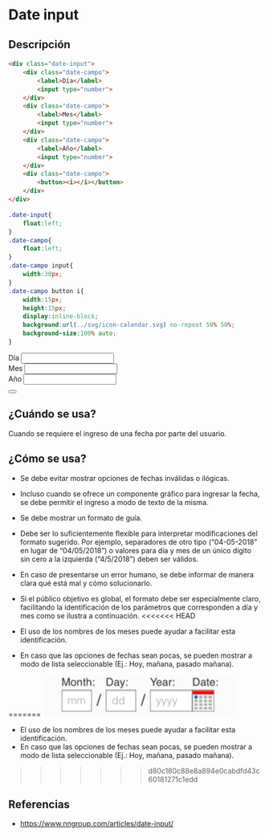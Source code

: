 
# Date input

## Descripción

```html
<div class="date-input">
	<div class="date-campo">
        <label>Día</label>
        <input type="number">
    </div>
    <div class="date-campo">
        <label>Mes</label>
        <input type="number">
    </div>
    <div class="date-campo">
        <label>Año</label>
        <input type="number">
    </div>
    <div class="date-campo">
    	<button><i></i></button>
    </div>
</div>
```

```css
.date-input{
	float:left;
}
.date-campo{
	float:left;
}
.date-campo input{
	width:30px;
}
.date-campo button i{
	width:15px;
	height:15px;
	display:inline-block;
	background:url(../svg/icon-calendar.svg) no-repeat 50% 50%;
	background-size:100% auto;
}
```

<div class="date-input">
	<div class="date-campo">
        <label>Día</label>
        <input type="number">
    </div>
    <div class="date-campo">
        <label>Mes</label>
        <input type="number">
    </div>
    <div class="date-campo">
        <label>Año</label>
        <input type="number">
    </div>
    <div class="date-campo">
    	<button><i></i></button>
    </div>
</div>

## ¿Cuándo se usa?
Cuando se requiere el ingreso de una fecha por parte del usuario.

## ¿Cómo se usa?
* Se debe evitar mostrar opciones de fechas inválidas o ilógicas.
* Incluso cuando se ofrece un componente gráfico para ingresar la fecha, se debe permitir el ingreso a modo de texto de la misma.
* Se debe mostrar un formato de guía.
* Debe ser lo suficientemente flexible para interpretar modificaciones del formato sugerido. Por ejemplo, separadores de otro tipo (“04-05-2018” en lugar de “04/05/2018”) o valores para día y mes de un único dígito sin cero a la izquierda (“4/5/2018”) deben ser válidos.
* En caso de presentarse un error humano, se debe informar de manera clara qué está mal y cómo solucionarlo.
* Si el público objetivo es global, el formato debe ser especialmente claro, facilitando la identificación de los parámetros que corresponden a día y mes como se ilustra a continuación.
<<<<<<< HEAD

* El uso de los nombres de los meses puede ayudar a facilitar esta identificación.
* En caso que las opciones de fechas sean pocas, se pueden mostrar a modo de lista seleccionable (Ej.: Hoy, mañana, pasado mañana).


=======
![alt text](../images/dateinput1.png "Parámetros separados")
* El uso de los nombres de los meses puede ayudar a facilitar esta identificación.
* En caso que las opciones de fechas sean pocas, se pueden mostrar a modo de lista seleccionable (Ej.: Hoy, mañana, pasado mañana).

>>>>>>> d80c180c88e8a894e0cabdfd43c60181271c1edd
## Referencias
* <https://www.nngroup.com/articles/date-input/>
